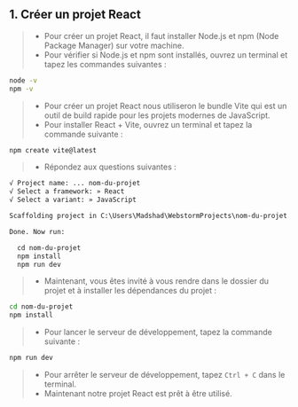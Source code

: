 ## 1. Créer un projet React
> - Pour créer un projet React, il faut installer Node.js et npm (Node Package Manager) sur votre machine.
> - Pour vérifier si Node.js et npm sont installés, ouvrez un terminal et tapez les commandes suivantes :
```bash
node -v
npm -v
```
> - Pour créer un projet React nous utiliseron le bundle Vite qui est un outil de build rapide pour les projets modernes de JavaScript.
> - Pour installer React + Vite, ouvrez un terminal et tapez la commande suivante :
```bash
npm create vite@latest
```
> - Répondez aux questions suivantes :
```txt
√ Project name: ... nom-du-projet
√ Select a framework: » React
√ Select a variant: » JavaScript

Scaffolding project in C:\Users\Madshad\WebstormProjects\nom-du-projet...

Done. Now run:

  cd nom-du-projet
  npm install
  npm run dev
```
> - Maintenant, vous êtes invité à vous rendre dans le dossier du projet et à installer les dépendances du projet :
```bash
cd nom-du-projet
npm install
```
> - Pour lancer le serveur de développement, tapez la commande suivante :
```bash
npm run dev
```
> - Pour arrêter le serveur de développement, tapez `Ctrl + C` dans le terminal.
> - Maintenant notre projet React est prêt à être utilisé.